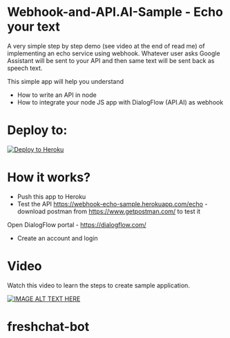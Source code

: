 # Webhook-and-API.AI-Sample - Echo your text

A very simple step by step demo (see video at the end of read me) of implementing an echo service using webhook. Whatever user asks Google Assistant will be sent to your API and then same text will be sent back as speech text.

This simple app will help you understand
- How to write an API in node
- How to integrate your node JS app with DialogFlow (API.AI) as webhook

# Deploy to:
[![Deploy to Heroku](https://www.herokucdn.com/deploy/button.svg)](https://heroku.com/deploy)

# How it works?
- Push this app to Heroku
- Test the API https://webhook-echo-sample.herokuapp.com/echo - download postman from https://www.getpostman.com/ to test it

Open DialogFlow portal - https://dialogflow.com/
- Create an account and login

# Video
Watch this video to learn the steps to create sample application.

[![IMAGE ALT TEXT HERE](https://img.youtube.com/vi/KcEo0eKDLpI/0.jpg)](https://www.youtube.com/watch?v=KcEo0eKDLpI&t=8s)
# freshchat-bot

